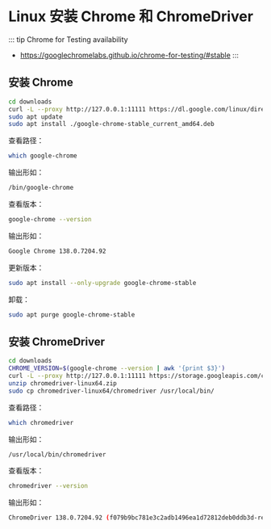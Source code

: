 # Linux 安装 Chrome 和 ChromeDriver

::: tip Chrome for Testing availability
* https://googlechromelabs.github.io/chrome-for-testing/#stable
:::

## 安装 Chrome

```sh
cd downloads
curl -L --proxy http://127.0.0.1:11111 https://dl.google.com/linux/direct/google-chrome-stable_current_amd64.deb -o google-chrome-stable_current_amd64.deb
sudo apt update
sudo apt install ./google-chrome-stable_current_amd64.deb
```

查看路径：

```sh
which google-chrome
```

输出形如：

```sh
/bin/google-chrome
```

查看版本：

```sh
google-chrome --version
```

输出形如：

```sh
Google Chrome 138.0.7204.92
```

更新版本：

```sh
sudo apt install --only-upgrade google-chrome-stable
```

卸载：

```sh
sudo apt purge google-chrome-stable
```

## 安装 ChromeDriver

```sh
cd downloads
CHROME_VERSION=$(google-chrome --version | awk '{print $3}')
curl -L --proxy http://127.0.0.1:11111 https://storage.googleapis.com/chrome-for-testing-public/$CHROME_VERSION/linux64/chromedriver-linux64.zip -o chromedriver-linux64.zip
unzip chromedriver-linux64.zip
sudo cp chromedriver-linux64/chromedriver /usr/local/bin/
```

查看路径：

```sh
which chromedriver
```
输出形如：

```sh
/usr/local/bin/chromedriver
```

查看版本：

```sh
chromedriver --version
```

输出形如：

```sh
ChromeDriver 138.0.7204.92 (f079b9bc781e3c2adb1496ea1d72812deb0ddb3d-refs/branch-heads/7204_50@{#8})
```